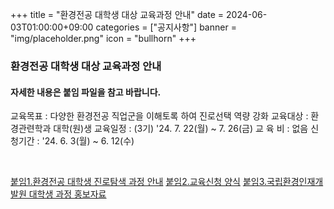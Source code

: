 ﻿+++
title = "환경전공 대학생 대상 교육과정 안내"
date = 2024-06-03T01:00:00+09:00
categories = ["공지사항"]
banner = "img/placeholder.png"
icon = "bullhorn"
+++
<!--more-->
### 환경전공 대학생 대상 교육과정 안내

#### 자세한 내용은 붙임 파일을 참고 바랍니다.

교육목표 : 다양한 환경전공 직업군을 이해토록 하여 진로선택 역량 강화 
교육대상 : 환경관련학과 대학(원)생
교육일정 : (3기) '24. 7. 22(월) ~ 7. 26(금)
교 육 비 : 없음
신청기간 : '24. 6. 3(월) ~ 6. 12(수)

<div class='image'>
<img src="/img/notice_20240603.jpg" class="img-responsive" alt="">
</div>
<br>

[붙임1.환경전공 대학생 진로탐색 과정 안내](/files/notice_20240603_1.hwpx)
[붙임2.교육신청 양식](/files/notice_20240603_2.xlsx)
[붙임3.국립환경인재개발원 대학생 과정 홍보자료](/files/notice_20240603_3.pdf)
